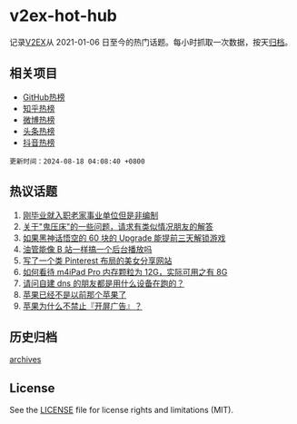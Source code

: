 # v2ex-hot-hub

 记录[V2EX](https://www.v2ex.com/)从 2021-01-06 日至今的热门话题。每小时抓取一次数据，按天[归档](archives)。
 
 ## 相关项目

- [GitHub热榜](https://github.com/lonnyzhang423/github-hot-hub)
- [知乎热榜](https://github.com/lonnyzhang423/zhihu-hot-hub)
- [微博热榜](https://github.com/lonnyzhang423/weibo-hot-hub)
- [头条热榜](https://github.com/lonnyzhang423/toutiao-hot-hub)
- [抖音热榜](https://github.com/lonnyzhang423/douyin-hot-hub)


 `更新时间：2024-08-18 04:08:40 +0800`

## 热议话题

1. [刚毕业就入职老家事业单位但是非编制](https://www.v2ex.com/t/1065730)
1. [关于"鬼压床"的一些问题，请求有类似情况朋友的解答](https://www.v2ex.com/t/1065702)
1. [如果黑神话悟空的 60 块的 Upgrade 能提前三天解锁游戏](https://www.v2ex.com/t/1065718)
1. [油管能像 B 站一样搞一个后台播放吗](https://www.v2ex.com/t/1065717)
1. [写了一个类 Pinterest 布局的美女分享网站](https://www.v2ex.com/t/1065683)
1. [如何看待 m4iPad Pro 内存颗粒为 12G，实际可用之有 8G](https://www.v2ex.com/t/1065707)
1. [请问自建 dns 的朋友都是用什么设备在跑的？](https://www.v2ex.com/t/1065731)
1. [苹果已经不是以前那个苹果了](https://www.v2ex.com/t/1065688)
1. [苹果为什么不禁止『开屏广告』？](https://www.v2ex.com/t/1065793)

## 历史归档

[archives](archives)

## License

See the [LICENSE](LICENSE) file for license rights and limitations (MIT).
